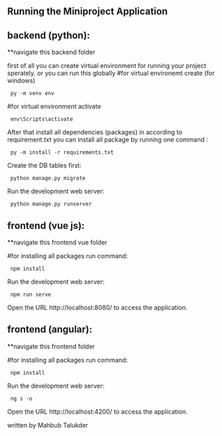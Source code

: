 ## Running the Miniproject Application 

## backend (python):

**navigate this backend folder

first of all you can create virtual environment for running your project sperately. or you can run this globally
 #for virtual environemt create (for windows)
 
<code> py -m venv env </code>
 
 #for virtual environment activate
 
<code> env\Scripts\activate </code>

After that
install all dependencies (packages) in according to requirement.txt
you can install all package by running one command :

<code> py -m install -r requirements.txt </code>

Create the DB tables first:

<code> python manage.py migrate </code>

Run the development web server:

<code> python manage.py runserver </code>

## frontend (vue js):

**navigate this frontend vue folder

#for installing all packages run command:

 <code> npm install </code>

Run the development web server:

<code> npm run serve </code>

Open the URL http://localhost:8080/ to access the application.


## frontend (angular):

**navigate this frontend folder

#for installing all packages run command:

<code> npm install </code>

Run the development web server:

<code> ng s -o  </code>

Open the URL http://localhost:4200/ to access the application.

written by Mahbub Talukder

